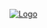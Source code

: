 [![Logo](https://user-images.githubusercontent.com/17037059/228818329-eef8d6a3-0f34-4891-bf0c-a564b0fff5c9.jpg)](https://voxel.games)
